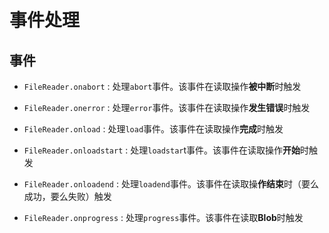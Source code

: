 # 事件处理

## 事件

- `FileReader.onabort` : 处理`abort`事件。该事件在读取操作**被中断**时触发

- `FileReader.onerror` : 处理`error`事件。该事件在读取操作**发生错误**时触发

- `FileReader.onload` : 处理`load`事件。该事件在读取操作**完成**时触发

- `FileReader.onloadstart` : 处理`loadstar`t事件。该事件在读取操作**开始**时触发

- `FileReader.onloadend` : 处理`loadend`事件。该事件在读取操**作结束**时（要么成功，要么失败）触发

- `FileReader.onprogress` : 处理`progress`事件。该事件在读取**Blob**时触发
